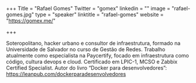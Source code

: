 +++
Title = "Rafael Gomes"
Twitter = "gomex"
linkedin = ""
image = "rafael-gomes.jpg"
type = "speaker"
linktitle = "rafael-gomes"
website = "https://gomex.me/"

+++

Soteropolitano, hacker urbano e consultor de infraestrutura, formado na Universidade de Salvador no curso de Gestão de Redes. Trabalho atualmente como especialista na Paycertify, focado em infraestrutura como código, cultura devops e cloud. Certificado em LPIC-1, MCSO e Zabbix Certified Specialist. Autor do livro “Docker para desenvolvedores”: https://leanpub.com/dockerparadesenvolvedores